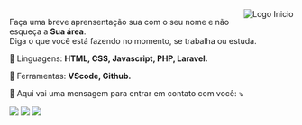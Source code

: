 <img src = "https://images.squarespace-cdn.com/content/v1/560949d7e4b01f8778bb857b/1571067595147-GO6SSZBKSA8541OA4FI7/ke17ZwdGBToddI8pDm48kIgxUUdAdUQVB7iPt0OxL7xZw-zPPgdn4jUwVcJE1ZvWQUxwkmyExglNqGp0IvTJZUJFbgE-7XRK3dMEBRBhUpyvKa_XzS046k86Rz67qMry73AagQKElc5-v2myb_2lcFeQFldG5ptAH0I8wZfKL_E/giphy+%282%29.gif?format=500w" min-width = "400px" max-width = "400px" largura = "400px" align = "right" alt = "Logo Inicio" >
<p align="left">    
  Faça uma breve aprensentação sua com o seu nome e não esqueça a <strong>Sua área</strong>.<br>
  Diga o que você está fazendo no momento, se trabalha ou estuda.
</p>

<p align="left">
  🦄 Linguagens: <strong>HTML, CSS, Javascript, PHP, Laravel.</strong>
</p>

<p align="left">
  💼 Ferramentas: <strong>VScode, Github.</strong>
</p>

<p align="left">
  💌 Aqui vai uma mensagem para entrar em contato com você: ⤵️
</p>

<p align="left">
  <a href="#" alt="Linkedin">
  <img src="https://img.shields.io/badge/-Linkedin-0e76a8?style=flat-square&logo=Linkedin&logoColor=white&link=https://www.linkedin.com/in/joaopedro1337" /></a>

  <a href="#" alt="WhatsApp">
  <img src="https://img.shields.io/badge/-WhatsApp-25d366?style=flat-square&labelColor=25d366&logo=whatsapp&logoColor=white&link=http://api.whatsapp.com/send?phone=5521976190910"/></a>

  <a href="#" alt="Instagram">
  <img src="https://img.shields.io/badge/-Instagram-DF0174?style=flat-square&labelColor=DF0174&logo=instagram&logoColor=white&link=https://www.instagram.com/eupkb1337/"/></a>
</p>
